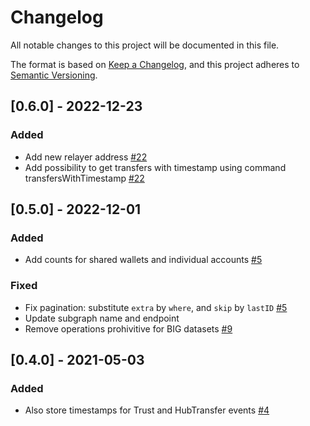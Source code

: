 # Changelog

All notable changes to this project will be documented in this file.

The format is based on [Keep a Changelog](https://keepachangelog.com/en/1.0.0/),
and this project adheres to [Semantic Versioning](https://semver.org/spec/v2.0.0.html).

## [0.6.0] - 2022-12-23

### Added

- Add new relayer address [#22](https://github.com/CirclesUBI/circles-analysis/pull/22)
- Add possibility to get transfers with timestamp using command transfersWithTimestamp [#22](https://github.com/CirclesUBI/circles-analysis/pull/22)

## [0.5.0] - 2022-12-01

### Added

- Add counts for shared wallets and individual accounts [#5](https://github.com/CirclesUBI/circles-analysis/pull/5)

### Fixed

- Fix pagination: substitute `extra` by `where`, and `skip` by `lastID` [#5](https://github.com/CirclesUBI/circles-analysis/pull/5)
- Update subgraph name and endpoint
- Remove operations prohivitive for BIG datasets [#9](https://github.com/CirclesUBI/circles-analysis/pull/9)

## [0.4.0] - 2021-05-03

### Added

- Also store timestamps for Trust and HubTransfer events [#4](https://github.com/CirclesUBI/circles-analysis/pull/4)
